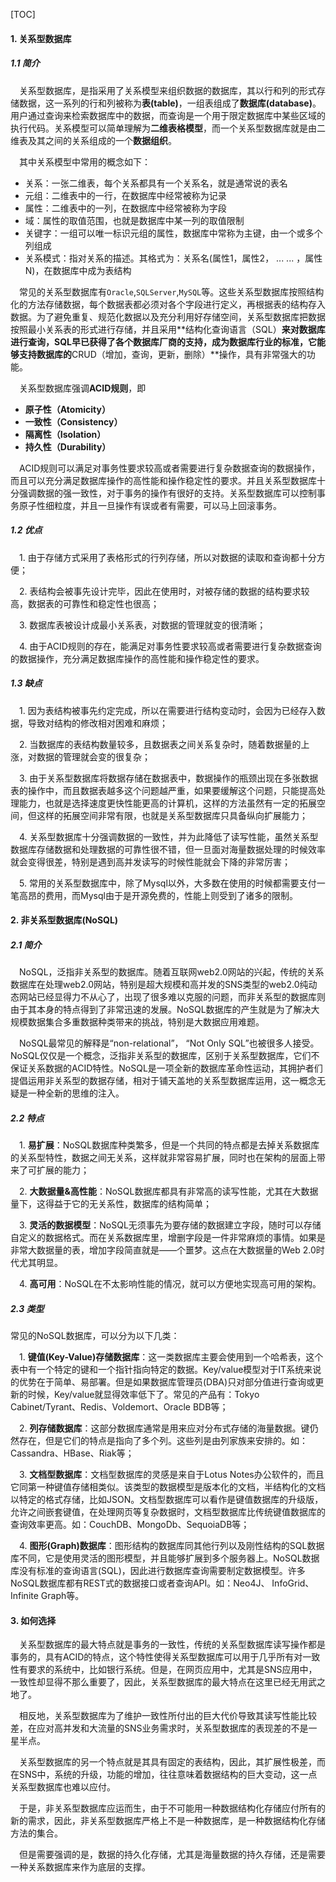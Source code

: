 [TOC]

#### 1. 关系型数据库

##### 1.1 简介

&ensp;&ensp;关系型数据库，是指采用了关系模型来组织数据的数据库，其以行和列的形式存储数据，这一系列的行和列被称为**表(table)**，一组表组成了**数据库(database)**。用户通过查询来检索数据库中的数据，而查询是一个用于限定数据库中某些区域的执行代码。关系模型可以简单理解为**二维表格模型**，而一个关系型数据库就是由二维表及其之间的关系组成的一个**数据组织**。

&ensp;&ensp;其中关系模型中常用的概念如下：
- 关系：一张二维表，每个关系都具有一个关系名，就是通常说的表名
- 元组：二维表中的一行，在数据库中经常被称为记录
- 属性：二维表中的一列，在数据库中经常被称为字段
- 域：属性的取值范围，也就是数据库中某一列的取值限制
- 关键字：一组可以唯一标识元组的属性，数据库中常称为主键，由一个或多个列组成
- 关系模式：指对关系的描述。其格式为：关系名(属性1，属性2， ... ... ，属性N)，在数据库中成为表结构

&ensp;&ensp;常见的关系型数据库有```Oracle```,```SQLServer```,```MySQL```等。这些关系型数据库按照结构化的方法存储数据，每个数据表都必须对各个字段进行定义，再根据表的结构存入数据。为了避免重复、规范化数据以及充分利用好存储空间，关系型数据库把数据按照最小关系表的形式进行存储，并且采用**结构化查询语言（SQL）**来对数据库进行查询，SQL早已获得了各个数据库厂商的支持，成为数据库行业的标准，它能够支持数据库的**CRUD（增加，查询，更新，删除）**操作，具有非常强大的功能。

&ensp;&ensp;关系型数据库强调**ACID规则**，即
- **原子性（Atomicity）**
- **一致性（Consistency）**
- **隔离性（Isolation）**
- **持久性（Durability）**

&ensp;&ensp;ACID规则可以满足对事务性要求较高或者需要进行复杂数据查询的数据操作，而且可以充分满足数据库操作的高性能和操作稳定性的要求。并且关系型数据库十分强调数据的强一致性，对于事务的操作有很好的支持。关系型数据库可以控制事务原子性细粒度，并且一旦操作有误或者有需要，可以马上回滚事务。

##### 1.2 优点

&ensp;&ensp;1. 由于存储方式采用了表格形式的行列存储，所以对数据的读取和查询都十分方便；

&ensp;&ensp;2. 表结构会被事先设计完毕，因此在使用时，对被存储的数据的结构要求较高，数据表的可靠性和稳定性也很高；

&ensp;&ensp;3. 数据库表被设计成最小关系表，对数据的管理就变的很清晰；

&ensp;&ensp;4. 由于ACID规则的存在，能满足对事务性要求较高或者需要进行复杂数据查询的数据操作，充分满足数据库操作的高性能和操作稳定性的要求。

##### 1.3 缺点

&ensp;&ensp;1. 因为表结构被事先约定完成，所以在需要进行结构变动时，会因为已经存入数据，导致对结构的修改相对困难和麻烦；

&ensp;&ensp;2. 当数据库的表结构数量较多，且数据表之间关系复杂时，随着数据量的上涨，对数据的管理就会变的很复杂；

&ensp;&ensp;3. 由于关系型数据库将数据存储在数据表中，数据操作的瓶颈出现在多张数据表的操作中，而且数据表越多这个问题越严重，如果要缓解这个问题，只能提高处理能力，也就是选择速度更快性能更高的计算机，这样的方法虽然有一定的拓展空间，但这样的拓展空间非常有限，也就是关系型数据库只具备纵向扩展能力；

&ensp;&ensp;4. 关系型数据库十分强调数据的一致性，并为此降低了读写性能，虽然关系型数据库存储数据和处理数据的可靠性很不错，但一旦面对海量数据处理的时候效率就会变得很差，特别是遇到高并发读写的时候性能就会下降的非常厉害；

&ensp;&ensp;5. 常用的关系型数据库中，除了Mysql以外，大多数在使用的时候都需要支付一笔高昂的费用，而Mysql由于是开源免费的，性能上则受到了诸多的限制。

#### 2. 非关系型数据库(NoSQL)

##### 2.1 简介

&ensp;&ensp;NoSQL，泛指非关系型的数据库。随着互联网web2.0网站的兴起，传统的关系数据库在处理web2.0网站，特别是超大规模和高并发的SNS类型的web2.0纯动态网站已经显得力不从心了，出现了很多难以克服的问题，而非关系型的数据库则由于其本身的特点得到了非常迅速的发展。NoSQL数据库的产生就是为了解决大规模数据集合多重数据种类带来的挑战，特别是大数据应用难题。

&ensp;&ensp;NoSQL最常见的解释是“non-relational”， “Not Only SQL”也被很多人接受。NoSQL仅仅是一个概念，泛指非关系型的数据库，区别于关系型数据库，它们不保证关系数据的ACID特性。NoSQL是一项全新的数据库革命性运动，其拥护者们提倡运用非关系型的数据存储，相对于铺天盖地的关系型数据库运用，这一概念无疑是一种全新的思维的注入。

##### 2.2 特点

&ensp;&ensp;1. **易扩展**：NoSQL数据库种类繁多，但是一个共同的特点都是去掉关系数据库的关系型特性，数据之间无关系，这样就非常容易扩展，同时也在架构的层面上带来了可扩展的能力；

&ensp;&ensp;2. **大数据量&高性能**：NoSQL数据库都具有非常高的读写性能，尤其在大数据量下，这得益于它的无关系性，数据库的结构简单；

&ensp;&ensp;3. **灵活的数据模型**：NoSQL无须事先为要存储的数据建立字段，随时可以存储自定义的数据格式。而在关系数据库里，增删字段是一件非常麻烦的事情。如果是非常大数据量的表，增加字段简直就是——个噩梦。这点在大数据量的Web 2.0时代尤其明显。

&ensp;&ensp;4. **高可用**：NoSQL在不太影响性能的情况，就可以方便地实现高可用的架构。

##### 2.3 类型

常见的NoSQL数据库，可以分为以下几类：

&ensp;&ensp;1. **键值(Key-Value)存储数据库**：这一类数据库主要会使用到一个哈希表，这个表中有一个特定的键和一个指针指向特定的数据。Key/value模型对于IT系统来说的优势在于简单、易部署。但是如果数据库管理员(DBA)只对部分值进行查询或更新的时候，Key/value就显得效率低下了。常见的产品有：Tokyo Cabinet/Tyrant、Redis、Voldemort、Oracle BDB等；

&ensp;&ensp;2. **列存储数据库**：这部分数据库通常是用来应对分布式存储的海量数据。键仍然存在，但是它们的特点是指向了多个列。这些列是由列家族来安排的。如：Cassandra、HBase、Riak等；

&ensp;&ensp;3. **文档型数据库**：文档型数据库的灵感是来自于Lotus Notes办公软件的，而且它同第一种键值存储相类似。该类型的数据模型是版本化的文档，半结构化的文档以特定的格式存储，比如JSON。文档型数据库可以看作是键值数据库的升级版，允许之间嵌套键值，在处理网页等复杂数据时，文档型数据库比传统键值数据库的查询效率更高。如：CouchDB、MongoDb、SequoiaDB等；

&ensp;&ensp;4. **图形(Graph)数据库**：图形结构的数据库同其他行列以及刚性结构的SQL数据库不同，它是使用灵活的图形模型，并且能够扩展到多个服务器上。NoSQL数据库没有标准的查询语言(SQL)，因此进行数据库查询需要制定数据模型。许多NoSQL数据库都有REST式的数据接口或者查询API。如：Neo4J、 InfoGrid、Infinite Graph等。

#### 3. 如何选择

&ensp;&ensp;关系型数据库的最大特点就是事务的一致性，传统的关系型数据库读写操作都是事务的，具有ACID的特点，这个特性使得关系型数据库可以用于几乎所有对一致性有要求的系统中，比如银行系统。但是，在网页应用中，尤其是SNS应用中，一致性却显得不那么重要了，因此，关系型数据库的最大特点在这里已经无用武之地了。

&ensp;&ensp;相反地，关系型数据库为了维护一致性所付出的巨大代价导致其读写性能比较差，在应对高并发和大流量的SNS业务需求时，关系型数据库的表现差的不是一星半点。

&ensp;&ensp;关系型数据库的另一个特点就是其具有固定的表结构，因此，其扩展性极差，而在SNS中，系统的升级，功能的增加，往往意味着数据结构的巨大变动，这一点关系型数据库也难以应付。

&ensp;&ensp;于是，非关系型数据库应运而生，由于不可能用一种数据结构化存储应付所有的新的需求，因此，非关系型数据库严格上不是一种数据库，是一种数据结构化存储方法的集合。

&ensp;&ensp;但是需要强调的是，数据的持久化存储，尤其是海量数据的持久存储，还是需要一种关系数据库来作为底层的支撑。